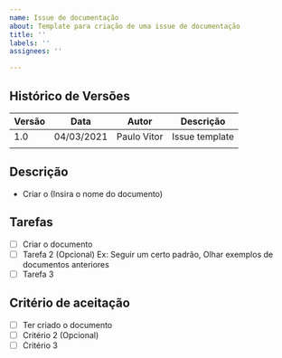 ```yaml
---
name: Issue de documentação
about: Template para criação de uma issue de documentação
title: ''
labels: ''
assignees: ''

---
```


## Histórico de Versões
| Versão  |  Data  | Autor  |  Descrição  |
| ------------------- | ------------------- | ------------------- | ------------------- |
|  1.0 |  04/03/2021 | Paulo Vitor| Issue template |
|   |   |   |   |


## Descrição

- Criar o (Insira o nome do documento)

## Tarefas

- [ ] Criar o documento
- [ ] Tarefa 2 (Opcional) Ex: Seguir um certo padrão, Olhar exemplos de documentos anteriores
- [ ] Tarefa 3

## Critério de aceitação

- [ ] Ter criado o documento 
- [ ] Critério 2 (Opcional) 
- [ ] Critério 3
